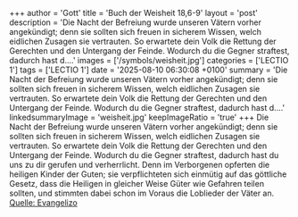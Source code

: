 +++
author = 'Gott'
title = 'Buch der Weisheit 18,6-9'
layout = 'post'
description = 'Die Nacht der Befreiung wurde unseren Vätern vorher angekündigt; denn sie sollten sich freuen in sicherem Wissen, welch eidlichen Zusagen sie vertrauten. So erwartete dein Volk die Rettung der Gerechten und den Untergang der Feinde. Wodurch du die Gegner straftest, dadurch hast d....'
images = ['/symbols/weisheit.jpg']
categories = ['LECTIO 1']
tags = ['LECTIO 1']
date = '2025-08-10 06:30:08 +0100'
summary = 'Die Nacht der Befreiung wurde unseren Vätern vorher angekündigt; denn sie sollten sich freuen in sicherem Wissen, welch eidlichen Zusagen sie vertrauten. So erwartete dein Volk die Rettung der Gerechten und den Untergang der Feinde. Wodurch du die Gegner straftest, dadurch hast d....'
linkedsummaryImage = 'weisheit.jpg'
keepImageRatio = 'true'
+++
Die Nacht der Befreiung wurde unseren Vätern vorher angekündigt; denn sie sollten sich freuen in sicherem Wissen, welch eidlichen Zusagen sie vertrauten.
So erwartete dein Volk die Rettung der Gerechten und den Untergang der Feinde.
Wodurch du die Gegner straftest, dadurch hast du uns zu dir gerufen und verherrlicht.<!--more-->
Denn im Verborgenen opferten die heiligen Kinder der Guten; sie verpflichteten sich einmütig auf das göttliche Gesetz, dass die Heiligen in gleicher Weise Güter wie Gefahren teilen sollten, und stimmten dabei schon im Voraus die Loblieder der Väter an.<br> [Quelle: Evangelizo](https://evangeliumtagfuertag.org/DE/gospel)